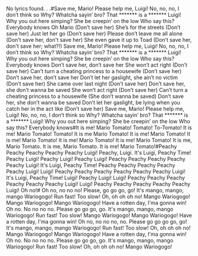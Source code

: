 No lyrics found. . .#Save me, Mario! Please help me, Luigi! No, no, no, I don’t think so Why? Whatcha sayin’ bro? That ******* is a ******* Luigi! Why you out here simping? She be creepin’ on the low Who say this? Everybody knows Oh Mario (Don’t save her) She’s for the streets (Don’t save her) Just let her go (Don’t save her) Please don’t leave me all alone (Don’t save her, don't save her) She even gave it up to Toad (Don’t save her, don't save her; what?!) Save me, Mario! Please help me, Luigi! No, no, no, I don’t think so Why? Whatcha sayin’ bro? That ******* is a ******* Luigi! Why you out here simping? She be creepin’ on the low Who say this? Everybody knows Don’t save her, don’t save her She won’t act right (Don’t save her) Can't turn a cheating princess to a housewife (Don’t save her) Don’t save her, don’t save her Don’t let her gaslight, she ain’t no victim (Don’t save her) She came over last night (Don’t save her) Don’t save her, she don’t wanna be saved She won’t act right (Don’t save her) Can’t turn a cheating princess to a housewife (She don’t wanna be saved) Don’t save her, she don’t wanna be saved Don’t let her gaslight, be lying when you catch her in the act like (Don’t save her) Save me, Mario! Please help me, Luigi! No, no, no, I don’t think so Why? Whatcha sayin’ bro? That ******* is a ******* Luigi! Why you out here simping? She be creepin’ on the low Who say this? Everybody knows#It is me! Mario Tomato! Tomato! To-Tomato! It is me! Mario Tomato! Tomato! It is me Mario Tomato! It is me! Mario Tomato! It is me! Mario Tomato! It is me! Mario Tomato! It is me! Mario Tomato! It is me, Mario Tomato. It is me, Mario Tomato. It is me! Mario Tomato!#Peachy Peachy Peachy Peachy Peachy Luigi! Peachy, Luigi. It's Luigi, Peachy Time! Peachy Luigi! Peachy Luigi! Peachy Luigi! Peachy Peachy Peachy Peachy Peachy Luigi! It's Luigi, Peachy Time! Peachy Peachy Peachy Peachy Peachy Luigi! Luigi! Peachy Peachy Peachy Peachy Peachy Peachy Luigi! It's Luigi, Peachy Time! Luigi! Peachy Luigi! Luigi! Peachy Peachy Peachy Peachy Peachy Peachy Luigi! Luigi! Peachy Peachy Peachy Peachy Peachy Luigi! Oh no!# Oh no, no no no! Please, go go go, go! It's mango, mango, mango Wariogogo! Run fast! Too slow! Oh, oh oh oh no! Mango Wariogogo! Mango Wariogogo! Mango Wariogogo! Have a rotten day, I'ma gonna win! Oh no. No no no no. Please go go go, go. It's mango, mango, mango Wariogogo! Run fast! Too slow! Mango Wariogogo! Mango Wariogogo! Have a rotten day, I'ma gonna win! Oh no, no no no, no. Please go go go go, go! It's mango, mango, mango Wariogogo! Run fast! Too slow! Oh, oh oh oh no! Mango Wariogogo! Mango Wariogogo! Have a rotten day, I'ma gonna win! Oh no. No no no no. Please go go go, go. It's mango, mango, mango Wariogogo! Run fast! Too slow! Oh, oh oh oh no! Mango Wariogogo!

